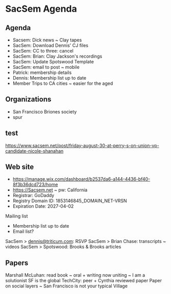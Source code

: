 # SacSem Agenda


## Agenda

* Sacsem: Dick news ~ Clay tapes
* SacSem: Download Dennis' CJ files
* SacSem: CC to three: cancel
* SacSem: Brian: Clay Jackson's recordings
* SacSem: Update Spotswood Template
* SacSem: email to post ~ mobile
* Patrick: membership details
* Dennis: Membership list up to date
* Member Trips to CA cities ~ easier for the aged

## Organizations

* San Francisco Briones society
* spur

## test

https://www.sacsem.net/post/friday-august-30-at-perry-s-on-union-vp-candidate-nicole-shanahan

## Web site

* https://manage.wix.com/dashboard/b2537da6-a144-4436-bf40-8f3b36dcd723/home
* https://Sacsem.net ~ pw: California
* Registrar: GoDaddy
* Registry Domain ID: 1853146845_DOMAIN_NET-VRSN
* Expiration Date: 2027-04-02

Mailing list

* Membership list up to date
* Email list?

SacSem > dennis@triticum.com: RSVP
SacSem > Brian Chase: transcripts ~ videos
SacSem > Spotswood: Brooks & Brooks articles

## Papers

Marshall McLuhan: read book ~ oral + writing now uniting ~ I am a solutionist
SF is the global TechCity: peer + Cynthia reviewed paper
Paper on social layers ~ San Francisco is not your typical Village
